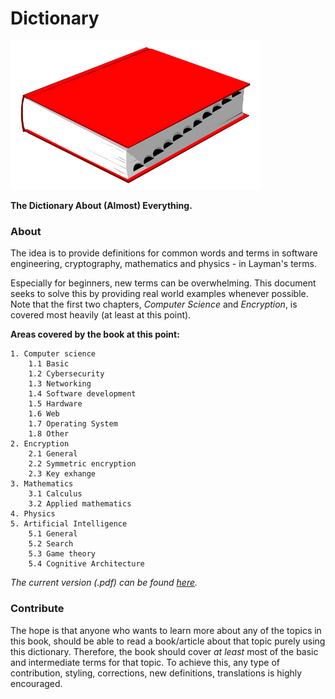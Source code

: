# Dictionary

<p align="left">
    <img src="./resources/dict.jpg" width="400"/>
</p>

**The Dictionary About (Almost) Everything.**

### About
The idea is to provide definitions for common words and terms in software engineering, cryptography, mathematics and physics - in Layman's terms.  

Especially for beginners, new terms can be overwhelming. This document seeks to solve this by providing real world examples whenever possible. Note that the first two chapters, *Computer Science* and *Encryption*, is covered most heavily (at least at this point). 


**Areas covered by the book at this point:**

    1. Computer science
        1.1 Basic
        1.2 Cybersecurity
        1.3 Networking
        1.4 Software development
        1.5 Hardware
        1.6 Web
        1.7 Operating System
        1.8 Other
    2. Encryption
        2.1 General
        2.2 Symmetric encryption
        2.3 Key exhange
    3. Mathematics
        3.1 Calculus
        3.2 Applied mathematics
    4. Physics
    5. Artificial Intelligence
        5.1 General
        5.2 Search
        5.3 Game theory
        5.4 Cognitive Architecture
        
*The current version (.pdf) can be found [here](./dictionary.pdf).*

### Contribute
The hope is that anyone who wants to learn more about any of the topics in this book, should be able to read a book/article about that topic purely using this dictionary. Therefore, the book should cover *at least* most of the basic and intermediate terms for that topic. To achieve this, any type of contribution, styling, corrections, new definitions, translations is highly encouraged. 

